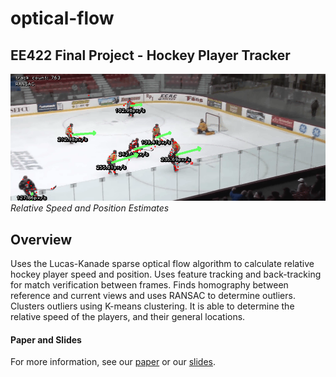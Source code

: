 # optical-flow
## EE422 Final Project - Hockey Player Tracker
![Visualization](data/overlayed_arrows.png)
*Relative Speed and Position Estimates*
## Overview
Uses the Lucas-Kanade sparse optical flow algorithm to calculate relative hockey player speed and position. 
Uses feature tracking and back-tracking for match verification
between frames. Finds homography between reference and current views
and uses RANSAC to determine outliers. Clusters outliers using K-means
clustering. It is able to determine the relative speed of the players, and their general locations.
#### Paper and Slides
For more information, see our [paper](data/Real-Time_Tracking_of_Hockey_Players_with_Amatuer_Video_Tracking.pdf) or our [slides](data/Project_Presentation.pdf).
